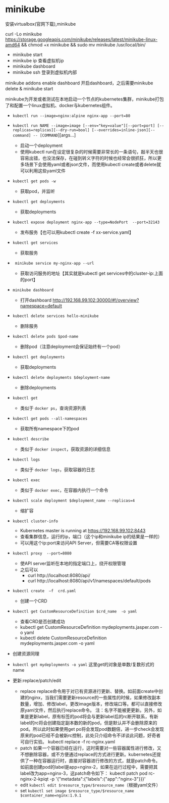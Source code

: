 # minikube

安装virtualbox(官网下载),minikube

curl -Lo minikube https://storage.googleapis.com/minikube/releases/latest/minikube-linux-amd64 && chmod +x minikube && sudo mv minikube /usr/local/bin/

- minikube start
- minikube ip 查看虚拟机ip 
- minikube dashboard 
- minikube ssh 登录到虚拟机内部

minikube addons enable dashboard 开启dashboard，之后需要minikube delete & minikube start

minikube为开发或者测试在本地启动一个节点的kubernetes集群，minikube打包了和配置一个linux虚拟机、docker与kubernetes组件。


- `kubectl run --image=nginx:alpine nginx-app --port=80 `
- `kubectl run NAME --image=image [--env="key=value"][--port=port] [--replicas=replicas][--dry-run=bool] [--overrides=inline-json][--command] -- [COMMAND`][args...]
  - 启动一个deployment
  - 使用kubectl run在设定很复杂的时候需要非常长的一条语句，敲半天也很容易出错，也没法保存，在碰到转义字符的时候也经常会很抓狂，所以更多场景下会使用yaml或者json文件，而使用kubectl create或者delete就可以利用这些yaml文件
- `kubectl get pods -w` 
  - 获取pod，并监听
- `kubectl get deployments`
  - 获取deployments
- `kubectl expose deployment nginx-app --type=NodePort  --port=32143` 
  - 发布服务【也可以用kubectl create -f xx-service.yaml】
- `kubectl get services `
  - 获取服务
- ` minikube service my-nginx-app --url`
  - 获取访问服务的地址【其实就是kubectl get services中的cluster-ip:上面的port】

- `minikube dashboard`
  - 打开dashboard http://192.168.99.102:30000/#!/overview?namespace=default
- `kubectl delete services hello-minikube`
  - 删除服务
- `kubectl delete pods $pod-name`
  - 删除pod（注意deployment会保证始终有一个pod）
- `kubectl get deployments`
  - 获取deployments
- `kubectl delete deployments $deployment-name`
  - 删除deployments
- `kubectl get`
  - 类似于 `docker ps`，查询资源列表
- `kubectl get pods --all-namespaces` 
  - 获取所有namespace下的pod
- `kubectl describe` 
  - 类似于 `docker inspect`，获取资源的详细信息
- `kubectl logs` 
  - 类似于 `docker logs`，获取容器的日志
- `kubectl exec` 
  - 类似于 `docker exec`，在容器内执行一个命令
- `kubectl scale deployment $deployment_name --replicas=4`
  - 缩扩容
- `kubectl cluster-info`
  - Kubernetes master is running at https://192.168.99.102:8443
  - 查看集群信息，运行的ip，端口（这个ip和minikube ip的结果是一样的）
  - 可以用这个ip:port来访问API Server，但需要CA等权限设置
- `kubectl proxy  --port=8080`
  - 使API server监听在本地的指定端口上，绕开权限管理
  - 之后可以
    - curl http://localhost:8080/api/
    - curl http://localhost:8080/api/v1/namespaces/default/pods
- `kubectl create  –f  crd.yaml`
  - 创建一个CRD
- `kubectl get CustomResourceDefinition $crd_name  -o yaml `
  - 查看CRD是否创建成功
  - kubectl get CustomResourceDefinition mydeployments.jasper.com  -o yaml
  - kubectl delete CustomResourceDefinition mydeployments.jasper.com  -o yaml
- 创建资源同理
- `kubectl get mydeployments -o yaml` 这里get的对象是单数/复数形式的name
- 更新:replace/patch/edit
  - replace
    replace命令用于对已有资源进行更新、替换。如前面create中创建的nginx，当我们需要更新resource的一些属性的时候，如果修改副本数量，增加、修改label，更改image版本，修改端口等。都可以直接修改原yaml文件，然后执行replace命令。 
       注：名字不能被更更新。另外，如果是更新label，原有标签的pod将会与更新label后的rc断开联系，有新label的rc将会创建指定副本数的新的pod，但是默认并不会删除原来的pod。所以此时如果使用get po将会发现pod数翻倍，进一步check会发现原来的pod已经不会被新rc控制，此处只介绍命令不详谈此问题，好奇者可自行实验。 
    kubectl replace -f rc-nginx.yaml 
  - patch
    如果一个容器已经在运行，这时需要对一些容器属性进行修改，又不想删除容器，或不方便通过replace的方式进行更新。kubernetes还提供了一种在容器运行时，直接对容器进行修改的方式，就是patch命令。 
       如前面创建pod的label是app=nginx-2，如果在运行过程中，需要把其label改为app=nginx-3，这patch命令如下： 
    kubectl patch pod rc-nginx-2-kpiqt -p '{"metadata":{"labels":{"app":"nginx-3"}}}' 
  - edit `kubectl edit $resource_type/$resource_name`（根据yaml文件）
  - set `kubectl set image $resource_type/$resource_name $container_name=nginx:1.9.1`

